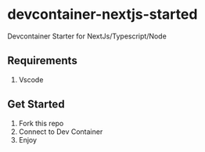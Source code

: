 # devcontainer-nextjs-started
Devcontainer Starter for NextJs/Typescript/Node

## Requirements

1. Vscode

## Get Started

1. Fork this repo
2. Connect to Dev Container
3. Enjoy
